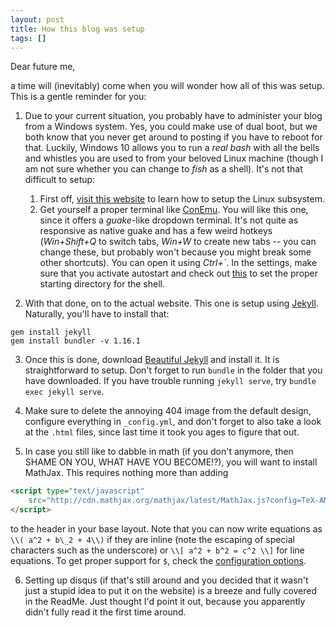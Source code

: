 ```yaml
---
layout: post
title: How this blog was setup
tags: []
---
```


Dear future me,

a time will (inevitably) come when you will wonder how all of this was setup. This is a gentle reminder for you:

1. Due to your current situation, you probably have to administer your blog from a Windows system. Yes, you could make use of dual boot, but we both know that you never get around to posting if you have to reboot for that. Luckily, Windows 10 allows you to run a *real bash* with all the bells and whistles you are used to from your beloved Linux machine (though I am not sure whether you can change to *fish* as a shell). It's not that difficult to setup:
    1. First off, [visit this website](https://msdn.microsoft.com/en-us/commandline/wsl/install-win10) to learn how to setup the Linux subsystem.
    2. Get yourself a proper terminal like [ConEmu](https://conemu.github.io/). You will like this one, since it offers a *guake*-like dropdown terminal. It's not quite as responsive as native guake and has a few weird hotkeys (*Win+Shift+Q* to switch tabs, *Win+W* to create new tabs -- you can change these, but probably won't because you might break some other shortcuts). You can open it using *Ctrl+`*. In the settings, make sure that you activate autostart and check out [this](https://conemu.github.io/en/BashOnWindows.html#wsl-home) to set the proper starting directory for the shell.

2. With that done, on to the actual website. This one is setup using [Jekyll](https://jekyllrb.com/). Naturally, you'll have to install that:
```
gem install jekyll
gem install bundler -v 1.16.1
```
 
3. Once this is done, download [Beautiful Jekyll](https://deanattali.com/beautiful-jekyll/) and install it. It is straightforward to setup. Don't forget to run `bundle` in the folder that you have downloaded. If you have trouble running `jekyll serve`, try `bundle exec jekyll serve`.

4. Make sure to delete the annoying 404 image from the default design, configure everything in `_config.yml`, and don't forget to also take a look at the `.html` files, since last time it took you ages to figure that out.

5. In case you still like to dabble in math (if you don't anymore, then SHAME ON YOU, WHAT HAVE YOU BECOME!?), you will want to install MathJax. This requires nothing more than adding
```html
<script type="text/javascript"
    src="http://cdn.mathjax.org/mathjax/latest/MathJax.js?config=TeX-AMS-MML_HTMLorMML">
</script>
```
to the header in your base layout. Note that you can now write equations as
`\\( a^2 + b\_2 + 4\\)` if they are inline (note the escaping of special characters such as the underscore) or `\\[ a^2 + b^2 = c^2 \\]` for line equations. To get proper support for `$`, check the [configuration options](http://docs.mathjax.org/en/latest/configuration.html#using-in-line-configuration-options).

6. Setting up disqus (if that's still around and you decided that it wasn't just a stupid idea to put it on the website) is a breeze and fully covered in the ReadMe. Just thought I'd point it out, because you apparently didn't fully read it the first time around.